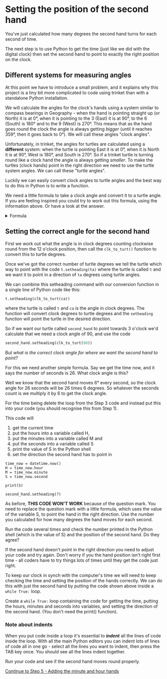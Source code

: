 # Setting the position of the second hand

You've just calculated how many degrees the second hand turns for each second of time.

The next step is to use Python to get the time (just like we did with the digital clock) then set the second hand to point to exactly the right position on the clock.

## Different systems for measuring angles

At this point we have to introduce a small problem, and it explains why this project is a tiny bit more complicated to code using trinket than with a standalone Python installation.

We will calculate the angles for the clock's hands using a system similar to compass bearings in Geography - when the hand is pointing straight up (or North) it is at 0°, when it is pointing to the 3 (East) it is at 90°, to the 6 (South) is 180° and to the 9 (West) is 270°. This means that as the hand goes round the clock the angle is always getting *bigger* (until it reaches 359°, then it goes back to 0°). We will call these angles "clock angles".

Unfortunately, in trinket, the angles for turtles are calculated using a **different** system: when the turtle is pointing East it is at 0°, when it is North it is at 90°, West is 180°, and South is 270°. So if a trinket turtle is turning round like a clock hand the angle is always getting *smaller*. To make the turtles (clock hands) point in the right direction we need to use the turtle system angles. We can call these "turtle angles".

Luckily we can easily convert clock angles to turtle angles and the best way to do this in Python is to write a function.

We need a little formula to take a clock angle and convert it to a turtle angle. If you are feeling inspired you could try to work out this formula, using the information above. Or have a look at the answer.

<details><summary>Formula</summary>

The formula for taking a clock angle and converting it to a turtle angle is

```python
turtle_angle = 90 - clock_angle
```

Notice that this formula will sometimes give a negative answer. That's ok, because Python turtles don't mind if they are asked to point in a negative direction. A negative angle means you start at zero and go the opposite direction to normal. If you start at 0° and turn forwards by 90°, you can see that is exactly the same as starting at 0° and going in the opposite direction to -270°.

We can put this formula into a Python function like this:

```python
def clk_to_turt(ang):
    return 90 - ang
```

This function should be put into your code just *before* the ```while True:``` loop.

When we call this function we put a number of degrees inside the brackets - this will be the clock angle. The function then sends back the angle converted to a turtle angle.

</details>

## Setting the correct angle for the second hand

First we work out what the angle is in clock degrees counting clockwise round from the 12 o'clock position, then call the ```clk_to_turt()``` function to convert this to turtle degrees.

Once we've got the correct number of turtle degrees we tell the turtle which way to point with the code ```t.setheading(ta)``` where the turtle is called ```t``` and we want it to point in a direction of ```ta``` degrees using turtle angles.

We can combine this setheading command with our conversion function in a single line of Python code like this:

```python
t.setheading(clk_to_turt(ca))
```

where the turtle is called ```t``` and ```ca``` is the angle in clock degrees. The function will convert clock degrees to turtle degrees and the ```setheading``` function will point the turtle in the desired direction.

So if we want our turtle called ```second_hand``` to point towards 3 o'clock we'd calculate that we need a clock angle of 90, and use the code

```python
second_hand.setheading(clk_to_turt(90))
```

But *what is the correct clock angle for where we want the second hand to point?*

For this we need another simple formula. Say we get the time now, and it says the number of seconds is 26. What clock angle is this?

Well we know that the second hand moves 6° every second, so the clock angle for 26 seconds will be 26 times 6 degrees. So whatever the seconds count is we multiply it by 6 to get the clock angle.



For the time being delete the loop from the Step 3 code and instead put this into your code (you should recognise this from Step 1).

This code will

1. get the current time
2. put the hours into a variable called H, 
3. put the minutes into a variable called M and 
4. put the seconds into a variable called S
5. print the value of S in the Python shell 
6. set the direction the second hand has to point in


```
time_now = datetime.now()
H = time_now.hour
M = time_now.minute
S = time_now.second

print(S)

second_hand.setheading(?)
```
As before, **THIS CODE WON'T WORK** because of the question mark. You need to replace the question mark with a little formula, which uses the value of the variable S, to point the hand in the right direction. Use the number you calculated for how many degrees the hand moves for each second.

Run the code several times and check the number printed in the Python shell (which is the value of S) and the position of the second hand. Do they agree?

If the second hand doesn't point in the right direction you need to adjust your code and try again. Don't worry if you the hand position isn't right first time - all coders have to try things lots of times until they get the code just right.

To keep our clock in synch with the computer's time we will need to keep checking the time and setting the position of the hands correctly. We can do this with just the second hand by putting the code shown above inside a ```while True:``` loop.

Create a ```while True:``` loop containing the code for getting the time, putting the hours, minutes and seconds into variables, and setting the direction of the second hand. (You don't need the print() function).

### Note about indents
When you put code inside a loop it's essential to **_indent_** all the lines of code inside the loop. With all the main Python editors you can indent lots of lines of code all in one go - select all the lines you want to indent, then press the TAB key once. You should see all the lines indent together.

Run your code and see if the second hand moves round properly.

[Continue to Step 5 - Adding the minute and hour hands](../Step5-Adding-minute-and-hour-hands)



